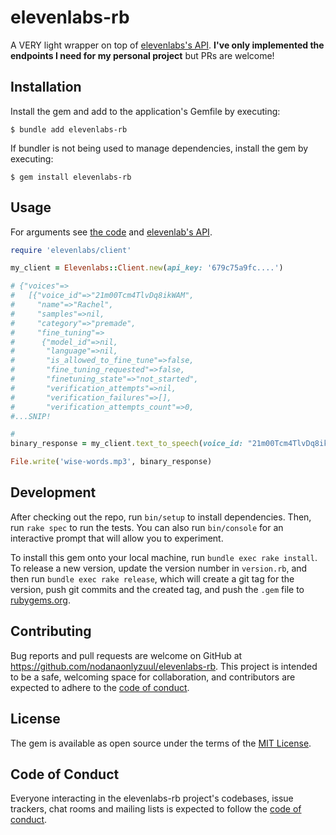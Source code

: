 # elevenlabs-rb

A VERY light wrapper on top of [elevenlabs's API](https://api.elevenlabs.io/docs).
**I've only implemented the endpoints I need for my personal project** but PRs are welcome!

## Installation

Install the gem and add to the application's Gemfile by executing:

    $ bundle add elevenlabs-rb

If bundler is not being used to manage dependencies, install the gem by executing:

    $ gem install elevenlabs-rb

## Usage

For arguments see [the code](https://github.com/nodanaonlyzuul/elevenlabs-rb/blob/main/lib/elevenlabs/client.rb) and
[elevenlab's API](https://api.elevenlabs.io/docs).


```ruby
require 'elevenlabs/client'

my_client = Elevenlabs::Client.new(api_key: '679c75a9fc....')

# {"voices"=>
#   [{"voice_id"=>"21m00Tcm4TlvDq8ikWAM",
#     "name"=>"Rachel",
#     "samples"=>nil,
#     "category"=>"premade",
#     "fine_tuning"=>
#      {"model_id"=>nil,
#       "language"=>nil,
#       "is_allowed_to_fine_tune"=>false,
#       "fine_tuning_requested"=>false,
#       "finetuning_state"=>"not_started",
#       "verification_attempts"=>nil,
#       "verification_failures"=>[],
#       "verification_attempts_count"=>0,
#...SNIP!

# 
binary_response = my_client.text_to_speech(voice_id: "21m00Tcm4TlvDq8ikWAM", stability: 0.1, text: "Matz is nice and so we are nice.")

File.write('wise-words.mp3', binary_response)
```

## Development

After checking out the repo, run `bin/setup` to install dependencies. Then, run `rake spec` to run the tests. You can also run `bin/console` for an interactive prompt that will allow you to experiment.

To install this gem onto your local machine, run `bundle exec rake install`. To release a new version, update the version number in `version.rb`, and then run `bundle exec rake release`, which will create a git tag for the version, push git commits and the created tag, and push the `.gem` file to [rubygems.org](https://rubygems.org).

## Contributing

Bug reports and pull requests are welcome on GitHub at https://github.com/nodanaonlyzuul/elevenlabs-rb. This project is intended to be a safe, welcoming space for collaboration, and contributors are expected to adhere to the [code of conduct](https://github.com/nodanaonlyzuul/elevenlabs-rb/blob/master/CODE_OF_CONDUCT.md).

## License

The gem is available as open source under the terms of the [MIT License](https://opensource.org/licenses/MIT).

## Code of Conduct

Everyone interacting in the elevenlabs-rb project's codebases, issue trackers, chat rooms and mailing lists is expected to follow the [code of conduct](https://github.com/nodanaonlyzuul/elevenlabs-rb/blob/master/CODE_OF_CONDUCT.md).
